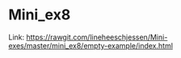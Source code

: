 # Mini_ex8

Link: https://rawgit.com/lineheeschjessen/Mini-exes/master/mini_ex8/empty-example/index.html

